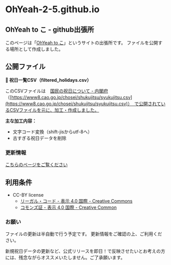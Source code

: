 # OhYeah-2-5.github.io

## OhYeah to こ - github出張所

このページは「[OhYeah to こ](https://8bees.net/)」というサイトの出張所です。
ファイルを公開する場所として作成しました。

## 公開ファイル

**🎌 祝日一覧CSV（filtered_holidays.csv）**

このCSVファイルは　[国民の祝日について - 内閣府](https://www8.cao.go.jp/chosei/shukujitsu/gaiyou.html)　（[https://www8.cao.go.jp/chosei/shukujitsu/syukujitsu.csv](https://www8.cao.go.jp/chosei/shukujitsu/syukujitsu.csv)）　で公開されているCSVファイルを元に、加工・作成しました。

**主な加工内容：**

- 文字コード変換（shift-jisからutf-8へ）
- 古すぎる祝日データを削除

### 更新情報

[こちらのページをご覧ください](https://ohyeah-2-5.github.io/)

## 利用条件

- CC-BY license
    - [リーガル・コード - 表示 4.0 国際 - Creative Commons](https://creativecommons.org/licenses/by/4.0/legalcode.ja)
    - [コモンズ証 - 表示 4.0 国際 - Creative Common](https://creativecommons.org/licenses/by/4.0/deed.ja)

### お願い

ファイルの更新は半自動で行う予定です。
更新情報をご確認の上、ご利用ください。

新規祝日データの更新など、公式リリースを即日！で反映させたいとお考えの方には、残念ながらオススメいたしません。ご了承願います。
